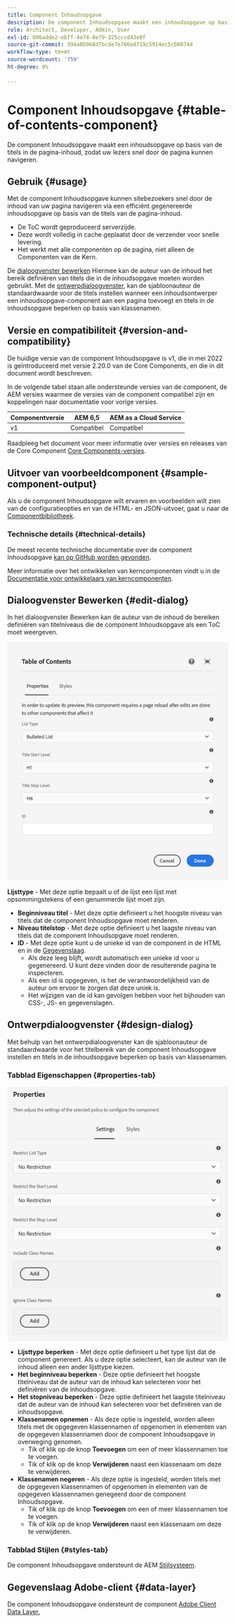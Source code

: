 ```yaml
---
title: Component Inhoudsopgave
description: De component Inhoudsopgave maakt een inhoudsopgave op basis van de titels in de pagina-inhoud, zodat uw lezers snel door de pagina kunnen navigeren.
role: Architect, Developer, Admin, User
exl-id: 006adde2-ebff-4e74-8e79-325cccd43e8f
source-git-commit: 394a8b968d7bcde7e766ed719c5914ec5cb60744
workflow-type: tm+mt
source-wordcount: '759'
ht-degree: 0%

---
```


# Component Inhoudsopgave {#table-of-contents-component}

De component Inhoudsopgave maakt een inhoudsopgave op basis van de titels in de pagina-inhoud, zodat uw lezers snel door de pagina kunnen navigeren.

## Gebruik {#usage}

Met de component Inhoudsopgave kunnen sitebezoekers snel door de inhoud van uw pagina navigeren via een efficiënt gegenereerde inhoudsopgave op basis van de titels van de pagina-inhoud.

* De ToC wordt geproduceerd serverzijde.
* Deze wordt volledig in cache geplaatst door de verzender voor snelle levering.
* Het werkt met alle componenten op de pagina, niet alleen de Componenten van de Kern.

De [dialoogvenster bewerken](#edit-dialog) Hiermee kan de auteur van de inhoud het bereik definiëren van titels die in de inhoudsopgave moeten worden gebruikt. Met de [ontwerpdialoogvenster](#design-dialog), kan de sjabloonauteur de standaardwaarde voor de titels instellen wanneer een inhoudsontwerper een inhoudsopgave-component aan een pagina toevoegt en titels in de inhoudsopgave beperken op basis van klassenamen.

## Versie en compatibiliteit {#version-and-compatibility}

De huidige versie van de component Inhoudsopgave is v1, die in mei 2022 is geïntroduceerd met versie 2.20.0 van de Core Components, en die in dit document wordt beschreven.

In de volgende tabel staan alle ondersteunde versies van de component, de AEM versies waarmee de versies van de component compatibel zijn en koppelingen naar documentatie voor vorige versies.

| Componentversie | AEM 6,5 | AEM as a Cloud Service |
|---|---|---|
| v1 | Compatibel | Compatibel |

Raadpleeg het document voor meer informatie over versies en releases van de Core Component [Core Components-versies](/help/versions.md).

## Uitvoer van voorbeeldcomponent {#sample-component-output}

Als u de component Inhoudsopgave wilt ervaren en voorbeelden wilt zien van de configuratieopties en van de HTML- en JSON-uitvoer, gaat u naar de [Componentbibliotheek](https://adobe.com/go/aem_cmp_library_tableofcontents).

### Technische details {#technical-details}

De meest recente technische documentatie over de component Inhoudsopgave [kan op GitHub worden gevonden](https://adobe.com/go/aem_cmp_tech_tableofcontents_v1).

Meer informatie over het ontwikkelen van kerncomponenten vindt u in de [Documentatie voor ontwikkelaars van kerncomponenten](/help/developing/overview.md).

## Dialoogvenster Bewerken {#edit-dialog}

In het dialoogvenster Bewerken kan de auteur van de inhoud de bereiken definiëren van titelniveaus die de component Inhoudsopgave als een ToC moet weergeven.

![Dialoogvenster Inhoudsopgave component bewerken](/help/assets/tableofcontents-edit.png)

**Lijsttype** - Met deze optie bepaalt u of de lijst een lijst met opsommingstekens of een genummerde lijst moet zijn.
* **Beginniveau titel** - Met deze optie definieert u het hoogste niveau van titels dat de component Inhoudsopgave moet renderen.
* **Niveau titelstop** - Met deze optie definieert u het laagste niveau van titels dat de component Inhoudsopgave moet renderen.
* **ID** - Met deze optie kunt u de unieke id van de component in de HTML en in de [Gegevenslaag](/help/developing/data-layer/overview.md).
   * Als deze leeg blijft, wordt automatisch een unieke id voor u gegenereerd. U kunt deze vinden door de resulterende pagina te inspecteren.
   * Als een id is opgegeven, is het de verantwoordelijkheid van de auteur om ervoor te zorgen dat deze uniek is.
   * Het wijzigen van de id kan gevolgen hebben voor het bijhouden van CSS-, JS- en gegevenslagen.

## Ontwerpdialoogvenster {#design-dialog}

Met behulp van het ontwerpdialoogvenster kan de sjabloonauteur de standaardwaarde voor het titelbereik van de component Inhoudsopgave instellen en titels in de inhoudsopgave beperken op basis van klassenamen.

### Tabblad Eigenschappen {#properties-tab}

![Het ontwerpdialoogvenster van de component Snel zoeken](/help/assets/tableofcontents-design.png)

* **Lijsttype beperken** - Met deze optie definieert u het type lijst dat de component genereert. Als u deze optie selecteert, kan de auteur van de inhoud alleen een ander lijsttype kiezen.
* **Het beginniveau beperken** - Deze optie definieert het hoogste titelniveau dat de auteur van de inhoud kan selecteren voor het definiëren van de inhoudsopgave.
* **Het stopniveau beperken** - Deze optie definieert het laagste titelniveau dat de auteur van de inhoud kan selecteren voor het definiëren van de inhoudsopgave.
* **Klassenamen opnemen** - Als deze optie is ingesteld, worden alleen titels met de opgegeven klassennamen of opgenomen in elementen van de opgegeven klassennamen door de component Inhoudsopgave in overweging genomen.
   * Tik of klik op de knop **Toevoegen** om een of meer klassennamen toe te voegen.
   * Tik of klik op de knop **Verwijderen** naast een klassenaam om deze te verwijderen.
* **Klassenamen negeren** - Als deze optie is ingesteld, worden titels met de opgegeven klassennamen of opgenomen in elementen van de opgegeven klassennamen genegeerd door de component Inhoudsopgave.
   * Tik of klik op de knop **Toevoegen** om een of meer klassennamen toe te voegen.
   * Tik of klik op de knop **Verwijderen** naast een klassenaam om deze te verwijderen.

### Tabblad Stijlen {#styles-tab}

De component Inhoudsopgave ondersteunt de AEM [Stijlsysteem](/help/get-started/authoring.md#component-styling).

## Gegevenslaag Adobe-client {#data-layer}

De component Inhoudsopgave ondersteunt de component [Adobe Client Data Layer.](/help/developing/data-layer/overview.md)
